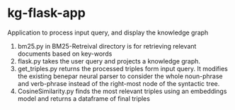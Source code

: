 # kg-flask-app
Application to process input query, and display the knowledge graph

1. bm25.py in BM25-Retreival directory is for retrieving relevant documents based on key-words 
2. flask.py takes the user query and projects a knowledge graph. 
3. get_triples.py returns the processed triples form input query. It modifies the existing benepar neural parser to consider the whole noun-phrase and verb-phrase instead of the right-most node of the syntactic tree. 
4. CosineSimilarity.py finds the most relevant triples using an embeddings model and returns a dataframe of final triples 
